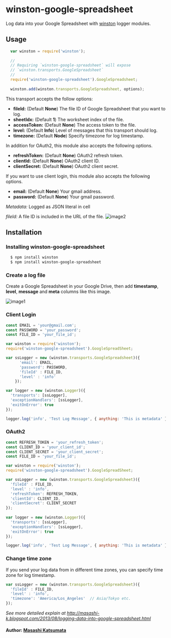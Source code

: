 # winston-google-spreadsheet

Log data into your Google Spreadsheet with [winston][0] logger modules.

## Usage
``` js
  var winston = require('winston');
  
  //
  // Requiring `winston-google-spreadsheet` will expose 
  // `winston.transports.GoogleSpreadsheet`
  //
  require('winston-google-spreadsheet').GoogleSpreadsheet;
  
  winston.add(winston.transports.GoogleSpreadsheet, options);
```

This transport accepts the follow options:

* __fileId:__ (Default **None**) The file ID of Google Spreadsheet that you want to log.
* __sheetIdx:__ (Default **1**) The worksheet index of the file.
* __accessToken:__ (Default **None**) The access token to the file.
* __level:__ (Default **Info**) Level of messages that this transport should log.
* __timezone:__ (Default **Node**) Specify timezone for log timestamp.

In addition for OAuth2, this module also accepts the following options.

* __refreshToken:__ (Default **None**) OAuth2 refresh token.
* __clientId:__ (Default **None**) OAuth2 client ID.
* __clientSecret:__ (Default **None**) OAuth2 client secret.

If you want to use client login, this module also accepts the following options.

* __email:__ (Default **None**) Your gmail address.
* __password:__ (Default **None**) Your gmail password. 

*Metadata:* Logged as JSON literal in cell

*fileId:* A file ID is included in the URL of the file.
![image2](https://github.com/wf9a5m75/winston-google-spreadsheet/raw/master/images/file_id.png)

## Installation

### Installing winston-google-spreadsheet

``` bash
  $ npm install winston
  $ npm install winston-google-spreadsheet
```

### Create a log file
Create a Google Spreadsheet in your Google Drive, then add __timestamp__, __level__, __message__ and __meta__ columns like this image.

![image1](https://github.com/wf9a5m75/winston-google-spreadsheet/raw/master/images/columns.png)

### Client Login

``` js
const EMAIL = 'your@gmail.com';
const PASSWORD = 'your_password';
const FILE_ID = 'your_file_id';

var winston = require('winston');
require('winston-google-spreadsheet').GoogleSpreadSheet;

var ssLogger = new (winston.transports.GoogleSpreadsheet)({
      'email': EMAIL,
      'password': PASSWORD,
      'fileId' : FILE_ID,
      'level' : 'info'
    });

var logger = new (winston.Logger)({
  'transports': [ssLogger],
  'exceptionHandlers': [ssLogger],
  'exitOnError': true
});

logger.log('info', 'Test Log Message', { anything: 'This is metadata' });
```


### OAuth2

``` js
const REFRESH_TOKEN = 'your_refresh_token';
const CLIENT_ID = 'your_client_id';
const CLIENT_SECRET = 'your_client_secret';
const FILE_ID = 'your_file_id';

var winston = require('winston');
require('winston-google-spreadsheet').GoogleSpreadSheet;

var ssLogger = new (winston.transports.GoogleSpreadsheet)({
  'fileId' : FILE_ID,
  'level' : 'info',
  'refreshToken': REFRESH_TOKEN,
  'clientId': CLIENT_ID,
  'clientSecret': CLIENT_SECRET
});
  
var logger = new (winston.Logger)({
  'transports': [ssLogger],
  'exceptionHandlers': [ssLogger],
  'exitOnError': true
});

logger.log('info', 'Test Log Message', { anything: 'This is metadata' });
```


### Change time zone
If you send your log data from in different time zones, you can specify time zone for log timestamp.

``` js
var ssLogger = new (winston.transports.GoogleSpreadsheet)({
  'fileId' : FILE_ID,
  'level' : 'info',
  'timezone': 'America/Los_Angeles'  // Asia/Tokyo etc.
});
```

*See more detailed explain at http://masashi-k.blogspot.com/2013/08/logging-data-into-google-spreadsheet.html*

#### Author: [Masashi Katsumata](http://masashi-k.blogspot.com/)

[0]: https://github.com/flatiron/winston
[1]: https://github.com/TooTallNate/node-time
